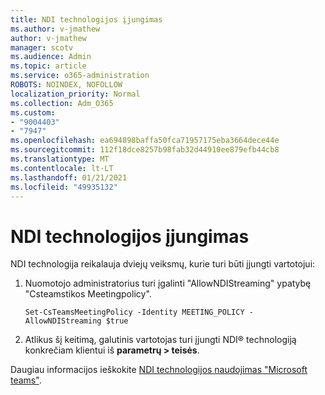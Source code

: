 ```yaml
---
title: NDI technologijos įjungimas
ms.author: v-jmathew
author: v-jmathew
manager: scotv
ms.audience: Admin
ms.topic: article
ms.service: o365-administration
ROBOTS: NOINDEX, NOFOLLOW
localization_priority: Normal
ms.collection: Adm_O365
ms.custom:
- "9004403"
- "7947"
ms.openlocfilehash: ea694898baffa50fca71957175eba3664dece44e
ms.sourcegitcommit: 112f18dce8257b98fab32d44910ee879efb44cb8
ms.translationtype: MT
ms.contentlocale: lt-LT
ms.lasthandoff: 01/21/2021
ms.locfileid: "49935132"
---
```

# <a name="turn-on-ndi-technology"></a>NDI technologijos įjungimas

NDI technologija reikalauja dviejų veiksmų, kurie turi būti įjungti vartotojui:

1. Nuomotojo administratorius turi įgalinti "AllowNDIStreaming" ypatybę "Csteamstikos Meetingpolicy".

    `Set-CsTeamsMeetingPolicy -Identity MEETING_POLICY -AllowNDIStreaming $true`

2. Atlikus šį keitimą, galutinis vartotojas turi įjungti NDI® technologiją konkrečiam klientui iš **parametrų > teisės**.

Daugiau informacijos ieškokite [NDI technologijos naudojimas "Microsoft teams"](https://docs.microsoft.com/microsoftteams/use-ndi-in-meetings).
